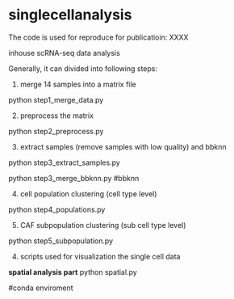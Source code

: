 # singlecellanalysis
The code is used for reproduce for publicatioin: XXXX

inhouse scRNA-seq data analysis

Generally, it can divided into following steps:
1. merge 14 samples into a matrix file

python step1_merge_data.py

2. preprocess the matrix

python step2_preprocess.py

3. extract samples (remove samples with low quality) and bbknn

python step3_extract_samples.py

python step3_merge_bbknn.py #bbknn

4. cell population clustering (cell type level)

python step4_populations.py

5. CAF subpopulation clustering (sub cell type level)

python step5_subpopulation.py

4. scripts used for visualization the single cell data


**spatial analysis part**
python spatial.py

#conda enviroment

